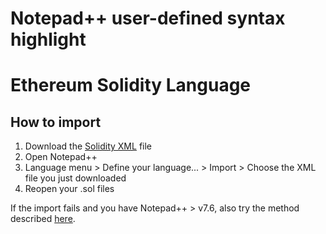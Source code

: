 # Notepad++ user-defined syntax highlight
# Ethereum Solidity Language

## How to import
1. Download the [Solidity XML](Solidity.xml) file
2. Open Notepad++
3. Language menu > Define your language... > Import > Choose the XML file you just downloaded
4. Reopen your .sol files

If the import fails and you have Notepad++ > v7.6, also try the method described [here](https://github.com/alin1popa/solidity-notepadplusplus-userdefined-highlight/issues/6).

